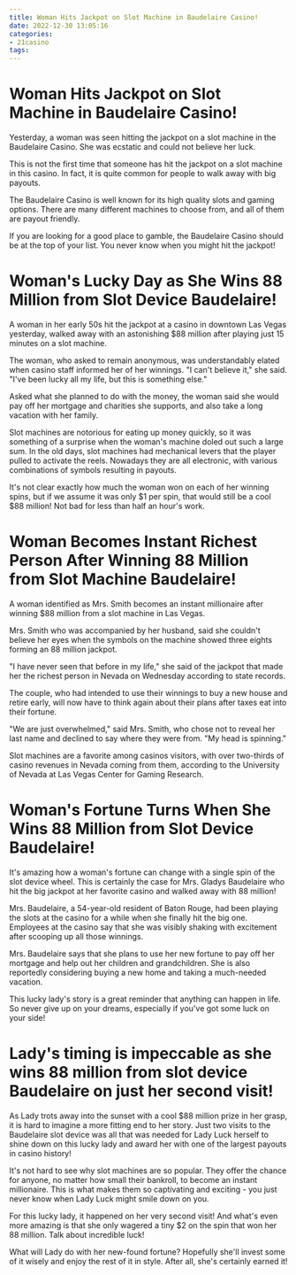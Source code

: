 ```yaml
---
title: Woman Hits Jackpot on Slot Machine in Baudelaire Casino!
date: 2022-12-30 13:05:16
categories:
- 21casino
tags:
---
```



#  Woman Hits Jackpot on Slot Machine in Baudelaire Casino!

Yesterday, a woman was seen hitting the jackpot on a slot machine in the Baudelaire Casino. She was ecstatic and could not believe her luck.

This is not the first time that someone has hit the jackpot on a slot machine in this casino. In fact, it is quite common for people to walk away with big payouts.

The Baudelaire Casino is well known for its high quality slots and gaming options. There are many different machines to choose from, and all of them are payout friendly.

If you are looking for a good place to gamble, the Baudelaire Casino should be at the top of your list. You never know when you might hit the jackpot!

#  Woman's Lucky Day as She Wins 88 Million from Slot Device Baudelaire!

A woman in her early 50s hit the jackpot at a casino in downtown Las Vegas yesterday, walked away with an astonishing $88 million after playing just 15 minutes on a slot machine.

The woman, who asked to remain anonymous, was understandably elated when casino staff informed her of her winnings. "I can't believe it," she said. "I've been lucky all my life, but this is something else."

Asked what she planned to do with the money, the woman said she would pay off her mortgage and charities she supports, and also take a long vacation with her family.

Slot machines are notorious for eating up money quickly, so it was something of a surprise when the woman's machine doled out such a large sum. In the old days, slot machines had mechanical levers that the player pulled to activate the reels. Nowadays they are all electronic, with various combinations of symbols resulting in payouts.

It's not clear exactly how much the woman won on each of her winning spins, but if we assume it was only $1 per spin, that would still be a cool $88 million! Not bad for less than half an hour's work.

#  Woman Becomes Instant Richest Person After Winning 88 Million from Slot Machine Baudelaire!

A woman identified as Mrs. Smith becomes an instant millionaire after winning $88 million from a slot machine in Las Vegas.

Mrs. Smith who was accompanied by her husband, said she couldn't believe her eyes when the symbols on the machine showed three eights forming an 88 million jackpot.

"I have never seen that before in my life," she said of the jackpot that made her the richest person in Nevada on Wednesday according to state records.

The couple, who had intended to use their winnings to buy a new house and retire early, will now have to think again about their plans after taxes eat into their fortune.

"We are just overwhelmed," said Mrs. Smith, who chose not to reveal her last name and declined to say where they were from. "My head is spinning."

Slot machines are a favorite among casinos visitors, with over two-thirds of casino revenues in Nevada coming from them, according to the University of Nevada at Las Vegas Center for Gaming Research.

#  Woman's Fortune Turns When She Wins 88 Million from Slot Device Baudelaire!

It's amazing how a woman's fortune can change with a single spin of the slot device wheel. This is certainly the case for Mrs. Gladys Baudelaire who hit the big jackpot at her favorite casino and walked away with 88 million!

Mrs. Baudelaire, a 54-year-old resident of Baton Rouge, had been playing the slots at the casino for a while when she finally hit the big one. Employees at the casino say that she was visibly shaking with excitement after scooping up all those winnings.

Mrs. Baudelaire says that she plans to use her new fortune to pay off her mortgage and help out her children and grandchildren. She is also reportedly considering buying a new home and taking a much-needed vacation.

This lucky lady's story is a great reminder that anything can happen in life. So never give up on your dreams, especially if you've got some luck on your side!

#  Lady's timing is impeccable as she wins 88 million from slot device Baudelaire on just her second visit!

As Lady trots away into the sunset with a cool $88 million prize in her grasp, it is hard to imagine a more fitting end to her story. Just two visits to the Baudelaire slot device was all that was needed for Lady Luck herself to shine down on this lucky lady and award her with one of the largest payouts in casino history!

It's not hard to see why slot machines are so popular. They offer the chance for anyone, no matter how small their bankroll, to become an instant millionaire. This is what makes them so captivating and exciting - you just never know when Lady Luck might smile down on you.

For this lucky lady, it happened on her very second visit! And what's even more amazing is that she only wagered a tiny $2 on the spin that won her 88 million. Talk about incredible luck!

What will Lady do with her new-found fortune? Hopefully she'll invest some of it wisely and enjoy the rest of it in style. After all, she's certainly earned it!